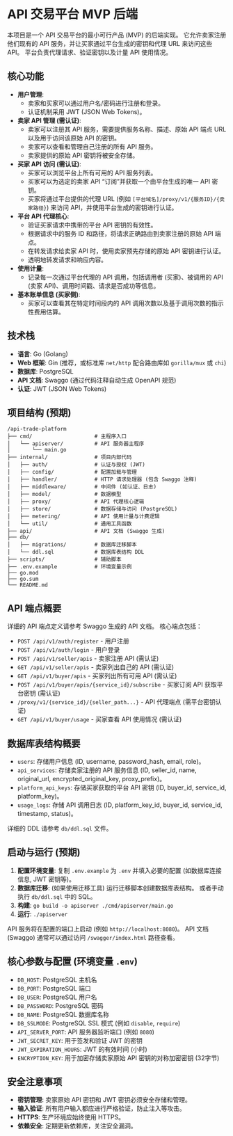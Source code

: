 # API 交易平台 MVP 后端

本项目是一个 API 交易平台的最小可行产品 (MVP) 的后端实现。
它允许卖家注册他们现有的 API 服务，并让买家通过平台生成的密钥和代理 URL 来访问这些 API。
平台负责代理请求、验证密钥以及计量 API 使用情况。

## 核心功能

-   **用户管理**:
    -   卖家和买家可以通过用户名/密码进行注册和登录。
    -   认证机制采用 JWT (JSON Web Tokens)。
-   **卖家 API 管理 (需认证)**:
    -   卖家可以注册其 API 服务，需要提供服务名称、描述、原始 API 端点 URL 以及用于访问该原始 API 的密钥。
    -   卖家可以查看和管理自己注册的所有 API 服务。
    -   卖家提供的原始 API 密钥将被安全存储。
-   **买家 API 访问 (需认证)**:
    -   买家可以浏览平台上所有可用的 API 服务列表。
    -   买家可以为选定的卖家 API “订阅”并获取一个由平台生成的唯一 API 密钥。
    -   买家将通过平台提供的代理 URL (例如 `[平台域名]/proxy/v1/{服务ID}/{卖家路径}`) 来访问 API，并使用平台生成的密钥进行认证。
-   **平台 API 代理核心**:
    -   验证买家请求中携带的平台 API 密钥的有效性。
    -   根据请求中的服务 ID 和路径，将请求正确路由到卖家注册的原始 API 端点。
    -   在转发请求给卖家 API 时，使用卖家预先存储的原始 API 密钥进行认证。
    -   透明地转发请求和响应内容。
-   **使用计量**:
    -   记录每一次通过平台代理的 API 调用，包括调用者 (买家)、被调用的 API (卖家 API)、调用时间戳、请求是否成功等信息。
-   **基本账单信息 (买家侧)**:
    -   买家可以查看其在特定时间段内的 API 调用次数以及基于调用次数的指示性费用估算。

## 技术栈

-   **语言**: Go (Golang)
-   **Web 框架**: Gin (推荐，或标准库 `net/http` 配合路由库如 `gorilla/mux` 或 `chi`)
-   **数据库**: PostgreSQL
-   **API 文档**: Swaggo (通过代码注释自动生成 OpenAPI 规范)
-   **认证**: JWT (JSON Web Tokens)

## 项目结构 (预期)

```
/api-trade-platform
├── cmd/                    # 主程序入口
│   └── apiserver/          # API 服务器主程序
│       └── main.go
├── internal/               # 项目内部代码
│   ├── auth/               # 认证与授权 (JWT)
│   ├── config/             # 配置加载与管理
│   ├── handler/            # HTTP 请求处理器 (包含 Swaggo 注释)
│   ├── middleware/         # 中间件 (如认证、日志)
│   ├── model/              # 数据模型
│   ├── proxy/              # API 代理核心逻辑
│   ├── store/              # 数据存储与访问 (PostgreSQL)
│   ├── metering/           # API 使用计量与计费逻辑
│   └── util/               # 通用工具函数
├── api/                    # API 文档 (Swaggo 生成)
├── db/
│   ├── migrations/         # 数据库迁移脚本
│   └── ddl.sql             # 数据库表结构 DDL
├── scripts/                # 辅助脚本
├── .env.example            # 环境变量示例
├── go.mod
├── go.sum
└── README.md
```

## API 端点概要

详细的 API 端点定义请参考 Swaggo 生成的 API 文档。
核心端点包括：

-   `POST /api/v1/auth/register` - 用户注册
-   `POST /api/v1/auth/login` - 用户登录
-   `POST /api/v1/seller/apis` - 卖家注册 API (需认证)
-   `GET /api/v1/seller/apis` - 卖家列出自己的 API (需认证)
-   `GET /api/v1/buyer/apis` - 买家列出所有可用 API (需认证)
-   `POST /api/v1/buyer/apis/{service_id}/subscribe` - 买家订阅 API 获取平台密钥 (需认证)
-   `/proxy/v1/{service_id}/{seller_path...}` - API 代理端点 (需平台密钥认证)
-   `GET /api/v1/buyer/usage` - 买家查看 API 使用情况 (需认证)

## 数据库表结构概要

-   `users`: 存储用户信息 (ID, username, password_hash, email, role)。
-   `api_services`: 存储卖家注册的 API 服务信息 (ID, seller_id, name, original_url, encrypted_original_key, proxy_prefix)。
-   `platform_api_keys`: 存储买家获取的平台 API 密钥 (ID, buyer_id, service_id, platform_key)。
-   `usage_logs`: 存储 API 调用日志 (ID, platform_key_id, buyer_id, service_id, timestamp, status)。

详细的 DDL 请参考 `db/ddl.sql` 文件。

## 启动与运行 (预期)

1.  **配置环境变量**: 复制 `.env.example` 为 `.env` 并填入必要的配置 (如数据库连接信息, JWT 密钥等)。
2.  **数据库迁移**: (如果使用迁移工具) 运行迁移脚本创建数据库表结构。
    或者手动执行 `db/ddl.sql` 中的 SQL。
3.  **构建**: `go build -o apiserver ./cmd/apiserver/main.go`
4.  **运行**: `./apiserver`

API 服务将在配置的端口上启动 (例如 `http://localhost:8080`)。
API 文档 (Swaggo) 通常可以通过访问 `/swagger/index.html` 路径查看。

## 核心参数与配置 (环境变量 `.env`)

-   `DB_HOST`: PostgreSQL 主机名
-   `DB_PORT`: PostgreSQL 端口
-   `DB_USER`: PostgreSQL 用户名
-   `DB_PASSWORD`: PostgreSQL 密码
-   `DB_NAME`: PostgreSQL 数据库名称
-   `DB_SSLMODE`: PostgreSQL SSL 模式 (例如 `disable`, `require`)
-   `API_SERVER_PORT`: API 服务器监听端口 (例如 `8080`)
-   `JWT_SECRET_KEY`: 用于签发和验证 JWT 的密钥
-   `JWT_EXPIRATION_HOURS`: JWT 的有效时间 (小时)
-   `ENCRYPTION_KEY`: 用于加密存储卖家原始 API 密钥的对称加密密钥 (32字节)

## 安全注意事项

-   **密钥管理**: 卖家原始 API 密钥和 JWT 密钥必须安全存储和管理。
-   **输入验证**: 所有用户输入都应进行严格验证，防止注入等攻击。
-   **HTTPS**: 生产环境应始终使用 HTTPS。
-   **依赖安全**: 定期更新依赖库，关注安全漏洞。
